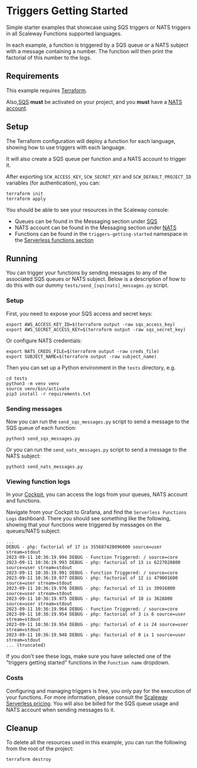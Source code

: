 # Triggers Getting Started

Simple starter examples that showcase using SQS triggers or NATS triggers in all Scaleway Functions supported languages.

In each example, a function is triggered by a SQS queue or a NATS subject with a message containing a number.
The function will then print the factorial of this number to the logs.

## Requirements

This example requires [Terraform](https://www.scaleway.com/en/docs/tutorials/terraform-quickstart/).

Also,[SQS](https://www.scaleway.com/en/docs/serverless/messaging/how-to/get-started/#how-to-activate-sqs-or-sns) **must** be activated on your project,
and you **must** have a [NATS account](https://www.scaleway.com/en/docs/serverless/messaging/how-to/get-started/#how-to-create-a-nats-account).

## Setup

The Terraform configuration will deploy a function for each language, showing how to use triggers with each language.

It will also create a SQS queue per function and a NATS account to trigger it.

After exporting `SCW_ACCESS_KEY`, `SCW_SECRET_KEY` and `SCW_DEFAULT_PROJECT_ID` variables (for authentication), you can:

```console
terraform init
terraform apply
```

You should be able to see your resources in the Scaleway console:

- Queues can be found in the Messaging section under [SQS](https://console.scaleway.com/messaging/protocols/fr-par/sqs/queues)
- NATS account can be found in the Messaging section under [NATS](https://console.scaleway.com/messaging/protocols/fr-par/nats/accounts)
- Functions can be found in the `triggers-getting-started` namespace in the [Serverless functions section](https://console.scaleway.com/functions/namespaces)

## Running

You can trigger your functions by sending messages to any of the associated SQS queues or NATS subject.
Below is a description of how to do this with our dummy `tests/send_[sqs|nats]_messages.py` script.

### Setup

First, you need to expose your SQS access and secret keys:

```console
export AWS_ACCESS_KEY_ID=$(terraform output -raw sqs_access_key)
export AWS_SECRET_ACCESS_KEY=$(terraform output -raw sqs_secret_key)
```

Or configure NATS credentials:

```console
export NATS_CREDS_FILE=$(terraform output -raw creds_file)
export SUBJECT_NAME=$(terraform output -raw subject_name)
```

Then you can set up a Python environment in the `tests` directory, e.g.

```console
cd tests
python3 -m venv venv
source venv/bin/activate
pip3 install -r requirements.txt
```

### Sending messages

Now you can run the `send_sqs_messages.py` script to send a message to the SQS queue of each function:

```console
python3 send_sqs_messages.py
```

Or you can run the `send_nats_messages.py` script to send a message to the NATS subject:

```console
python3 send_nats_messages.py
```

### Viewing function logs

In your [Cockpit](https://console.scaleway.com/cockpit), you can access the logs from your queues, NATS account and functions.

Navigate from your Cockpit to Grafana, and find the `Serverless Functions Logs` dashboard. 
There you should see something like the following, showing that your functions were triggered by messages on the queues/NATS subject:

```console
...
DEBUG - php: factorial of 17 is 355687428096000 source=user stream=stdout
2023-09-11 10:36:19.994 DEBUG - Function Triggered: / source=core
2023-09-11 10:36:19.993 DEBUG - php: factorial of 13 is 6227020800 source=user stream=stdout
2023-09-11 10:36:19.991 DEBUG - Function Triggered: / source=core
2023-09-11 10:36:19.977 DEBUG - php: factorial of 12 is 479001600 source=user stream=stdout
2023-09-11 10:36:19.976 DEBUG - php: factorial of 11 is 39916800 source=user stream=stdout
2023-09-11 10:36:19.975 DEBUG - php: factorial of 10 is 3628800 source=user stream=stdout
2023-09-11 10:36:19.964 DEBUG - Function Triggered: / source=core
2023-09-11 10:36:19.954 DEBUG - php: factorial of 3 is 6 source=user stream=stdout
2023-09-11 10:36:19.954 DEBUG - php: factorial of 4 is 24 source=user stream=stdout
2023-09-11 10:36:19.948 DEBUG - php: factorial of 0 is 1 source=user stream=stdout
... (truncated)
```

If you don't see these logs, make sure you have selected one of the "triggers getting started" functions in the `Function name` dropdown.

### Costs

Configuring and managing triggers is free, you only pay for the execution of your functions. 
For more information, please consult the [Scaleway Serverless pricing](https://www.scaleway.com/en/pricing/?tags=serverless). 
You will also be billed for the SQS queue usage and NATS account when sending messages to it.

## Cleanup

To delete all the resources used in this example, you can run the following from the root of the project:

```console
terraform destroy
```
